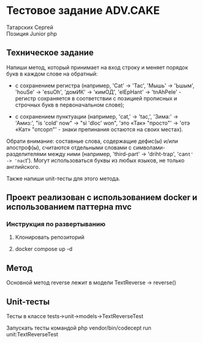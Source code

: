 # Тестовое задание ADV.CAKE
Татарских Сергей  
Позиция Junior php

## Техническое задание

Напиши метод, который принимает на вход строку и меняет порядок букв в каждом слове на обратный:

- с сохранением регистра (например, 'Cat' -> 'Tac', 'Мышь' -> 'Ьшым', 'houSe' -> 'esuOh', 'домИК' -> 'кимОД', 'elEpHant' -> 'tnAhPele' - регистр сохраняется в соответствии с позицией прописных и строчных букв в первоначальном слове);

- с сохранением пунктуации (например, 'cat,' -> 'tac,', 'Зима:' -> 'Амиз:', "is 'cold' now" -> "si 'dloc' won", 'это «Так» "просто"' -> 'отэ «Кат» "отсорп"' - знаки препинания остаются на своих местах).

Обрати внимание: составные слова, содержащие дефис(ы) и/или апостроф(ы), считаются отдельными словами с символами-разделителями между ними (например, 'third-part' -> 'driht-trap', 'can`t' -> 'nac`t'). Могут использоваться буквы из любых языков, не только английского.

Также напиши unit-тесты для этого метода.

## Проект реализован с использованием docker и использованием паттерна mvc

### Инструкция по развертыванию

1) Клонировать репозиторий

2) docker compose up -d

## Метод

Основной метод reverse лежит в модели TextReverse -> reverse()

## Unit-тесты

Тесты в классе tests->unit->models->TextReverseTest

Запускать тесты командой php vendor/bin/codecept run unit:TextReverseTest
